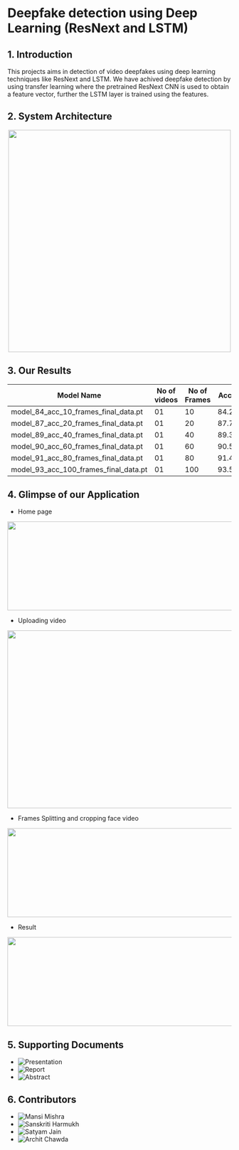 # Deepfake detection using Deep Learning (ResNext and LSTM)
<!-- 
## Star⭐ this repo 😉 and Follow me on<a href="https://github.com/abhijitjadhav1998/">  <img src="https://img.shields.io/badge/GitHub-100000?style=for-the-badge&logo=github&logoColor=white" />
</a> -->


 ## 1. Introduction
This projects aims in detection of video deepfakes using deep learning techniques like ResNext and LSTM. We have achived deepfake detection by using transfer learning where the pretrained ResNext CNN is used to obtain a feature vector, further the LSTM layer is trained using the features. 


<!-- ## 2. Directory Structure
For ease of understanding the project is structured in below format
```
Deepfake_detection_using_deep_learning
    |
    |--- Django Application
    |--- Model Creation
    |--- Documentaion
```
1. Django Application 
   - This directory consists of the django made application of our work. Where a user can upload the video and submit it to the model for prediction. The trained model performs the prediction and the result is displayed on the screen.
2. Model Creation
   - This directory consists of the step by step process of creating and training a deepfake detection model using our approach.
3. Documentation
   - This directory consists of all the documentation done during the project
    -->
## 2. System Architecture
<p align="center">
  <img width = 500 src="https://user-images.githubusercontent.com/81081105/182219807-6b564204-b8f4-42bd-a2f7-b9f077c846a3.png">
</p>


## 3. Our Results

| Model Name | No of videos | No of Frames | Accuracy |
|------------|--------------|--------------|----------|
|model_84_acc_10_frames_final_data.pt | 01 |10 |84.21461|
|model_87_acc_20_frames_final_data.pt | 01 |20 |87.79160|
|model_89_acc_40_frames_final_data.pt | 01| 40 |89.34681|
|model_90_acc_60_frames_final_data.pt | 01| 60 |90.59097 |
|model_91_acc_80_frames_final_data.pt | 01 | 80 | 91.49818 |
|model_93_acc_100_frames_final_data.pt| 01 | 100 | 93.58794|


<!--  
## 4. License

[![License: GPL v3](https://img.shields.io/badge/License-GPLv3-blue.svg)](https://www.gnu.org/licenses/gpl-3.0)  -->

## 4. Glimpse of our Application
- Home page
<img width="600" height="200" src="https://user-images.githubusercontent.com/81081105/182218376-ced21792-85b8-4db1-9ee4-5cbce708af0e.png">

- Uploading video
<img width="600" height="400" src="https://user-images.githubusercontent.com/81081105/182218810-5964ead9-2a9c-43b9-a56e-8d96c09e661a.png">

- Frames Splitting and cropping face video
<img width="600" height="200" src="https://user-images.githubusercontent.com/81081105/182219069-e9284edd-90ef-4375-8c9e-52cb9ac30ef4.png">

- Result
<img width="600" height="200" src="https://user-images.githubusercontent.com/81081105/182219417-701fe7dc-dc60-4673-813b-6fd39bf708c4.png">





## 5. Supporting Documents
- ![Presentation](https://docs.google.com/presentation/d/1kFa-L47akB8ZIXdpN19zDk0U8xA9_QSMbd4zdVvNeuA/edit?usp=sharing)
- ![Report](https://docs.google.com/document/d/166_1DMP7pMpaxwVmAW0mqKVdZxv4gGxYAILef5yLQT8/edit?usp=sharing)
- ![Abstract]()

## 6. Contributors
- ![Mansi Mishra](https://github.com/0904-mansi)
- ![Sanskriti Harmukh](https://github.com/SanskritiHarmukh)
- ![Satyam Jain](https://github.com/satyam298)
- ![Archit Chawda]()
